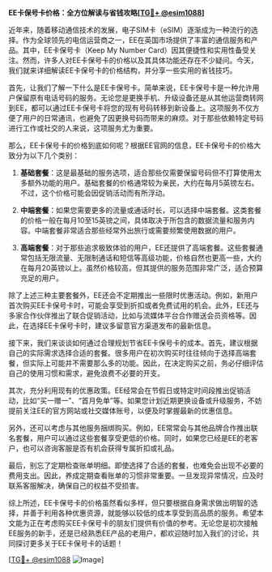 **EE卡保号卡价格：全方位解读与省钱攻略[[TG💪+ @esim1088](https://t.me/s/esim1088)]**

近年来，随着移动通信技术的发展，电子SIM卡（eSIM）逐渐成为一种流行的选择。作为全球领先的电信运营商之一，EE在英国市场提供了丰富的通信服务和产品。其中，EE卡保号卡（Keep My Number Card）因其便捷性和实用性备受关注。然而，许多人对EE卡保号卡的价格以及其具体功能还存在不少疑问。今天，我们就来详细解读EE卡保号卡的价格结构，并分享一些实用的省钱技巧。

首先，让我们了解一下什么是EE卡保号卡。简单来说，EE卡保号卡是一种允许用户保留原有电话号码的服务。无论您是更换手机、升级设备还是从其他运营商转网到EE，都可以通过EE卡保号卡将您的现有号码转移到新设备上。这项服务不仅方便了用户的日常通讯，也避免了因更换号码而带来的麻烦。对于那些依赖特定号码进行工作或社交的人来说，这项服务尤为重要。

那么，EE卡保号卡的价格到底如何呢？根据EE官网的信息，EE卡保号卡的价格大致分为以下几个类别：

1. **基础套餐**：这是最基础的服务选项，适合那些仅需要保留号码但不打算使用太多额外功能的用户。基础套餐的价格通常较为亲民，大约在每月5英镑左右。不过，这个价格可能会因促销活动而有所浮动。

2. **中端套餐**：如果您需要更多的流量或通话时长，可以选择中端套餐。这类套餐的价格一般在每月10至15英镑之间，具体取决于所包含的数据流量和服务内容。中端套餐非常适合那些经常外出旅行或需要频繁使用数据的用户。

3. **高端套餐**：对于那些追求极致体验的用户，EE还提供了高端套餐。这些套餐通常包括无限流量、无限制通话和短信等高级功能，价格自然也更高一些，大约在每月20英镑以上。虽然价格较高，但其提供的服务范围非常广泛，适合预算充足的用户。

除了上述三种主要套餐外，EE还会不定期推出一些限时优惠活动。例如，新用户首次购买EE卡保号卡时，可能会享受到折扣或者免费试用的机会。此外，EE还与多家合作伙伴推出了联合促销活动，比如与流媒体平台合作赠送会员资格等。因此，在选择EE卡保号卡时，建议多留意官方渠道发布的最新信息。

接下来，我们来谈谈如何通过合理规划节省EE卡保号卡的成本。首先，建议根据自己的实际需求选择合适的套餐。很多用户在初次购买时往往倾向于选择高端套餐，但实际上可能并不需要那么多的功能。因此，在决定购买之前，务必仔细评估自己的使用习惯和需求，避免浪费不必要的开支。

其次，充分利用现有的优惠政策。EE经常会在节假日或特定时间段推出促销活动，比如“买一赠一”、“首月免单”等。如果您计划近期更换设备或升级服务，不妨提前关注EE的官方网站或社交媒体账号，以便及时掌握最新的优惠信息。

另外，还可以考虑与其他服务捆绑购买。例如，EE常常会与其他品牌合作推出联名套餐，用户可以通过这些套餐享受更低的价格。同时，如果您已经是EE的老客户，也可以咨询客服是否有机会获得专属折扣或礼品。

最后，别忘了定期检查账单明细。即使选择了合适的套餐，也难免会出现不必要的费用支出。因此，养成定期查看账单的习惯非常重要。一旦发现异常情况，应及时联系客服解决，确保自己的权益不受损害。

综上所述，EE卡保号卡的价格虽然看似多样，但只要根据自身需求做出明智的选择，并善于利用各种优惠资源，就能够以较低的成本享受到高品质的服务。希望本文能为正在考虑购买EE卡保号卡的朋友们提供有价值的参考。无论您是初次接触EE服务的新手，还是已经熟悉EE产品的老用户，都欢迎随时加入我们的讨论，共同探讨更多关于EE卡保号卡的话题！

[[TG💪+ @esim1088](https://t.me/s/esim1088) ![Image](https://i.postimg.cc/4NQfJmqS/Snipaste-2025-05-13-00-14-12.png)]